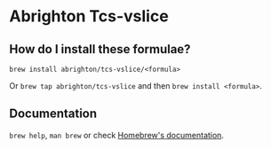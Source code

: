 # Abrighton Tcs-vslice

## How do I install these formulae?

`brew install abrighton/tcs-vslice/<formula>`

Or `brew tap abrighton/tcs-vslice` and then `brew install <formula>`.

## Documentation

`brew help`, `man brew` or check [Homebrew's documentation](https://docs.brew.sh).
